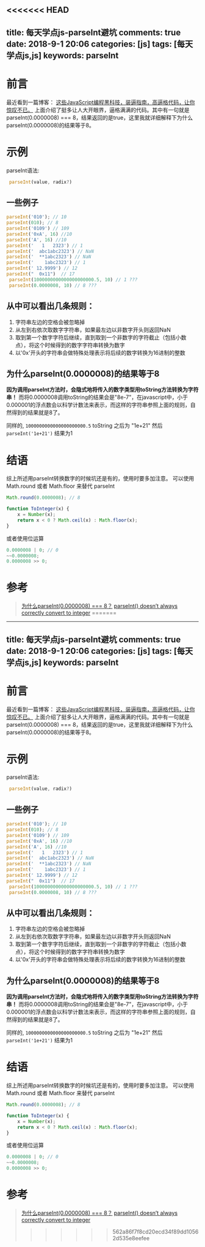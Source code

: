 <<<<<<< HEAD
---
title: 每天学点js-parseInt避坑
comments: true
date: 2018-9-1 20:06
categories: [js]
tags: [每天学点js,js]
keywords: parseInt
---


# 前言

最近看到一篇博客： [这些JavaScript编程黑科技，装逼指南，高逼格代码，让你惊叹不已。](https://github.com/jawil/blog/issues/24)
上面介绍了挺多让人大开眼界，逼格满满的代码。其中有一句就是parseInt(0.0000008) === 8，结果返回的是true，这里我就详细解释下为什么parseInt(0.0000008)的结果等于8。

# 示例

parseInt语法:
```js
 parseInt(value, radix?)
```

## 一些例子
```js
parseInt('010'); // 10
parseInt(010); // 8
parseInt('0109') // 109
parseInt('0xA', 16) //10
parseInt('A', 16) //10
parseInt('   1   2323') // 1
parseInt('  abc1abc2323') // NaN
parseInt('  **1abc2323') // NaN
parseInt('    1abc2323') // 1
parseInt(' 12.9999') // 12
parseInt("  0x11")  // 17
 parseInt(1000000000000000000000.5, 10) // 1 ???
 parseInt(0.0000008, 10) // 8 ???
```

## 从中可以看出几条规则：
1. 字符串左边的空格会被忽略掉
2. 从左到右依次取数字字符串，如果最左边以非数字开头则返回NaN
3. 取到第一个数字字符后继续，直到取到一个非数字的字符截止（包括小数点），将这个时候得到的数字字符串转换为数字
4. 以'0x'开头的字符串会做特殊处理表示将后续的数字转换为16进制的整数

## 为什么parseInt(0.0000008)的结果等于8

 **因为调用parseInt方法时，会隐式地将传入的数字类型用toString方法转换为字符串！**
 而将0.0000008调用toString的结果会是"8e-7"，在javascript中，小于0.000001的浮点数会以科学计数法来表示，而这样的字符串参照上面的规则，自然得到的结果就是8了。

同样的, `1000000000000000000000.5` toString 之后为 "1e+21" 然后  `parseInt('1e+21')` 结果为1


# 结语
综上所述用parseInt转换数字的时候坑还是有的，使用时要多加注意。
可以使用 Math.round 或者 Math.floor 来替代 parseInt

```js
Math.round(0.0000008); // 8
```

```js
function ToInteger(x) {
    x = Number(x);
    return x < 0 ? Math.ceil(x) : Math.floor(x);
}
```

或者使用位运算
```js
0.0000008 | 0; // 0
~~0.0000008;
0.0000008 >> 0;
```


# 参考
> [为什么parseInt(0.0000008) === 8？](https://www.jianshu.com/p/4eea34b69aaa)
> [parseInt() doesn’t always correctly convert to integer](http://2ality.com/2013/01/parseint.html)
=======
---
title: 每天学点js-parseInt避坑
comments: true
date: 2018-9-1 20:06
categories: [js]
tags: [每天学点js,js]
keywords: parseInt
---


# 前言

最近看到一篇博客： [这些JavaScript编程黑科技，装逼指南，高逼格代码，让你惊叹不已。](https://github.com/jawil/blog/issues/24)
上面介绍了挺多让人大开眼界，逼格满满的代码。其中有一句就是parseInt(0.0000008) === 8，结果返回的是true，这里我就详细解释下为什么parseInt(0.0000008)的结果等于8。

# 示例

parseInt语法:
```js
 parseInt(value, radix?)
```

## 一些例子
```js
parseInt('010'); // 10
parseInt(010); // 8
parseInt('0109') // 109
parseInt('0xA', 16) //10
parseInt('A', 16) //10
parseInt('   1   2323') // 1
parseInt('  abc1abc2323') // NaN
parseInt('  **1abc2323') // NaN
parseInt('    1abc2323') // 1
parseInt(' 12.9999') // 12
parseInt("  0x11")  // 17
 parseInt(1000000000000000000000.5, 10) // 1 ???
 parseInt(0.0000008, 10) // 8 ???
```

## 从中可以看出几条规则：
1. 字符串左边的空格会被忽略掉
2. 从左到右依次取数字字符串，如果最左边以非数字开头则返回NaN
3. 取到第一个数字字符后继续，直到取到一个非数字的字符截止（包括小数点），将这个时候得到的数字字符串转换为数字
4. 以'0x'开头的字符串会做特殊处理表示将后续的数字转换为16进制的整数

## 为什么parseInt(0.0000008)的结果等于8

 **因为调用parseInt方法时，会隐式地将传入的数字类型用toString方法转换为字符串！**
 而将0.0000008调用toString的结果会是"8e-7"，在javascript中，小于0.000001的浮点数会以科学计数法来表示，而这样的字符串参照上面的规则，自然得到的结果就是8了。

同样的, `1000000000000000000000.5` toString 之后为 "1e+21" 然后  `parseInt('1e+21')` 结果为1


# 结语
综上所述用parseInt转换数字的时候坑还是有的，使用时要多加注意。
可以使用 Math.round 或者 Math.floor 来替代 parseInt

```js
Math.round(0.0000008); // 8
```

```js
function ToInteger(x) {
    x = Number(x);
    return x < 0 ? Math.ceil(x) : Math.floor(x);
}
```

或者使用位运算
```js
0.0000008 | 0; // 0
~~0.0000008;
0.0000008 >> 0;
```


# 参考
> [为什么parseInt(0.0000008) === 8？](https://www.jianshu.com/p/4eea34b69aaa)
> [parseInt() doesn’t always correctly convert to integer](http://2ality.com/2013/01/parseint.html)
>>>>>>> 562a86f7f8cd20ecd34f89dd10562d535e8eefee
